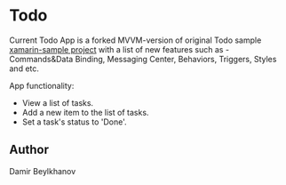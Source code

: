 Todo
====

Current Todo App is a forked MVVM-version of original Todo sample [xamarin-sample project](https://github.com/xamarin/xamarin-forms-samples/tree/master/Todo) with a list of new features such as - Commands&Data Binding, Messaging Center, Behaviors, Triggers, Styles and etc.

App functionality:

- View a list of tasks.
- Add a new item to the list of tasks.
- Set a task's status to 'Done'.

Author
-------
Damir Beylkhanov
